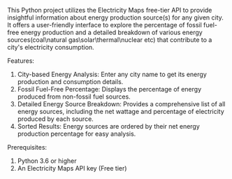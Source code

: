 This Python project utilizes the Electricity Maps free-tier API to provide insightful information about energy production source(s) for any given city. It offers a user-friendly interface to explore the percentage of fossil fuel-free energy production and a detailed breakdown of various energy sources(coal\natural gas\solar\thermal\nuclear etc) that contribute to a city's electricity consumption.

Features:

1) City-based Energy Analysis: Enter any city name to get its energy production and consumption details.
2) Fossil Fuel-Free Percentage: Displays the percentage of energy produced from non-fossil fuel sources.
3) Detailed Energy Source Breakdown: Provides a comprehensive list of all energy sources, including the net wattage and percentage of electricity produced by each source.
4) Sorted Results: Energy sources are ordered by their net energy production percentage for easy analysis.

Prerequisites:

1) Python 3.6 or higher
2) An Electricity Maps API key (Free tier)
